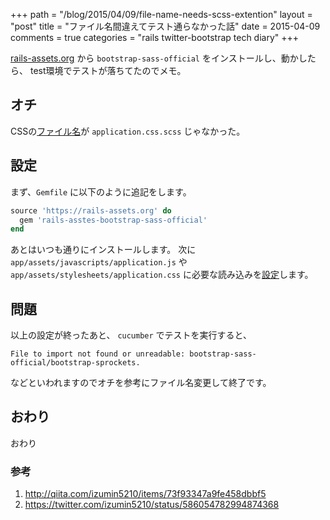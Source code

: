+++
path = "/blog/2015/04/09/file-name-needs-scss-extention"
layout = "post"
title = "ファイル名間違えてテスト通らなかった話"
date = 2015-04-09
comments = true
categories = "rails twitter-bootstrap tech diary"
+++

[rails-assets.org](https://rails-assets.org) から `bootstrap-sass-official` をインストールし、動かしたら、 test環境でテストが落ちてたのでメモ。

## オチ

CSSの[ファイル名](https://twitter.com/izumin5210/status/586054782994874368)が `application.css.scss` じゃなかった。

## 設定

まず、`Gemfile` に以下のように追記をします。

```ruby
source 'https://rails-assets.org' do
  gem 'rails-asstes-bootstrap-sass-official'
end
```

あとはいつも通りにインストールします。
次に `app/assets/javascripts/application.js` や `app/assets/stylesheets/application.css` に必要な読み込みを[設定](http://qiita.com/izumin5210/items/73f93347a9fe458dbbf5)します。

## 問題
以上の設定が終ったあと、 `cucumber` でテストを実行すると、

```
File to import not found or unreadable: bootstrap-sass-official/bootstrap-sprockets.
```

などといわれますのでオチを参考にファイル名変更して終了です。

## おわり

おわり

### 参考

1. http://qiita.com/izumin5210/items/73f93347a9fe458dbbf5
2. https://twitter.com/izumin5210/status/586054782994874368
